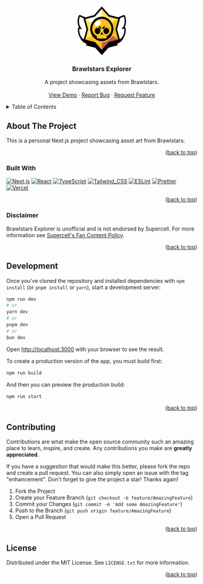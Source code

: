 <a name="readme-top"></a>

<br />
<div align="center">
  <a href="https://github.com/Derek4aty1/brawlstars-explorer">
    <img src="public/images/brawlstars-logo-wings.png" alt="Logo" width="128" height="128">
  </a>
  
<h3 align="center">Brawlstars Explorer</h3>

  <p align="center">
    A project showcasing assets from Brawlstars.
    <br />
    <br />
    <a href="https://brawlstars-explorer.vercel.app">View Demo</a>
    ·
    <a href="https://github.com/Derek4aty1/brawlstars-explorer/issues/new?labels=bug&template=bug-report---.md">Report Bug</a>
    ·
    <a href="https://github.com/Derek4aty1/brawlstars-explorer/issues/new?labels=enhancement&template=feature-request---.md">Request Feature</a>
  </p>
</div>

<!-- TABLE OF CONTENTS -->
<details>
  <summary>Table of Contents</summary>
  <ol>
    <li>
      <a href="#about-the-project">About The Project</a>
      <ul>
        <li><a href="#built-with">Built With</a></li>
        <li><a href="#disclaimer">Disclaimer</a></li>
      </ul>
    </li>
    <li><a href="#development">Development</a></li>
    <li><a href="#contributing">Contributing</a></li>
    <li><a href="#license">License</a></li>
  </ol>
</details>

<!-- ABOUT THE PROJECT -->

## About The Project

This is a personal Next.js project showcasing asset art from Brawlstars.

<p align="right">(<a href="#readme-top">back to top</a>)</p>

### Built With

[![Next.js][Next.js-badge]][Next.js-url]
[![React][React-badge]][React-url]
[![TypeScript][TypeScript-badge]][TypeScript-url]
[![Tailwind_CSS][Tailwind-badge]][Tailwind-url]
[![ESLint][ESLint-badge]][ESLint-url]
[![Prettier][Prettier-badge]][Prettier-url]
[![Vercel][Vercel-badge]][Vercel-url]

<p align="right">(<a href="#readme-top">back to top</a>)</p>

### Disclaimer

Brawlstars Explorer is unofficial and is not endorsed by Supercell. For more information see [Supercell's Fan Content Policy](https://supercell.com/en/fan-content-policy/).

<p align="right">(<a href="#readme-top">back to top</a>)</p>

<!-- DEVELOPMENT -->

## Development

Once you've cloned the repository and installed dependencies with `npm install` (or `pnpm install` or `yarn`), start a development server:

```bash
npm run dev
# or
yarn dev
# or
pnpm dev
# or
bun dev
```

Open [http://localhost:3000](http://localhost:3000) with your browser to see the result.

To create a production version of the app, you must build first:

```bash
npm run build
```

And then you can preview the production build:

```bash
npm run start
```

<p align="right">(<a href="#readme-top">back to top</a>)</p>

<!-- CONTRIBUTING -->

## Contributing

Contributions are what make the open source community such an amazing place to learn, inspire, and create. Any contributions you make are **greatly appreciated**.

If you have a suggestion that would make this better, please fork the repo and create a pull request. You can also simply open an issue with the tag "enhancement".
Don't forget to give the project a star! Thanks again!

1. Fork the Project
2. Create your Feature Branch (`git checkout -b feature/AmazingFeature`)
3. Commit your Changes (`git commit -m 'Add some AmazingFeature'`)
4. Push to the Branch (`git push origin feature/AmazingFeature`)
5. Open a Pull Request

<p align="right">(<a href="#readme-top">back to top</a>)</p>

<!-- LICENSE -->

## License

Distributed under the MIT License. See `LICENSE.txt` for more information.

<p align="right">(<a href="#readme-top">back to top</a>)</p>

<!-- MARKDOWN LINKS & IMAGES -->

[Next.js-badge]: https://img.shields.io/badge/Next.js-000000?style=for-the-badge&logo=nextdotjs&logoColor=white
[Next.js-url]: https://nextjs.org/
[React-badge]: https://img.shields.io/badge/react-20232a.svg?style=for-the-badge&logo=react&logoColor=61DAFB
[React-url]: https://reactjs.org/
[TypeScript-badge]: https://img.shields.io/badge/TypeScript-007ACC?style=for-the-badge&logo=typescript&logoColor=white
[TypeScript-url]: https://www.typescriptlang.org/
[Tailwind-badge]: https://img.shields.io/badge/Tailwind_CSS-38B2AC?style=for-the-badge&logo=tailwind-css&logoColor=white
[Tailwind-url]: https://tailwindcss.com/
[ESLint-badge]: https://img.shields.io/badge/eslint-3A33D1?style=for-the-badge&logo=eslint&logoColor=white
[ESLint-url]: https://eslint.org/
[Prettier-badge]: https://img.shields.io/badge/prettier-1A2C34?style=for-the-badge&logo=prettier&logoColor=F7BA3E
[Prettier-url]: https://prettier.io/
[Vercel-badge]: https://img.shields.io/badge/Vercel-000000?style=for-the-badge&logo=vercel&logoColor=white
[Vercel-url]: https://vercel.com/
